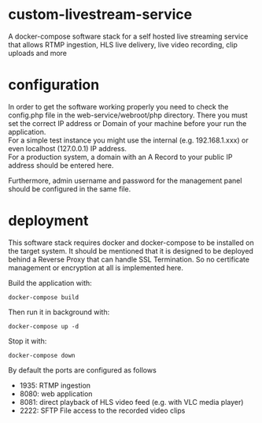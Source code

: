# custom-livestream-service
A docker-compose software stack for a self hosted live streaming service that allows RTMP ingestion, HLS live delivery, live video recording, clip uploads and more

# configuration
In order to get the software working properly you need to check the config.php file in the web-service/webroot/php directory.
There you must set the correct IP address or Domain of your machine before your run the application. <br />
For a simple test instance you might use the internal (e.g. 192.168.1.xxx) or even localhost (127.0.0.1) IP address. <br />
For a production system, a domain with an A Record to your public IP address should be entered here. <br />

Furthermore, admin username and password for the management panel should be configured in
the same file.

# deployment 
This software stack requires docker and docker-compose to be installed on the target system.
It should be mentioned that it is designed to be deployed behind a Reverse Proxy that can
handle SSL Termination. So no certificate management or encryption at all is implemented here.

Build the application with:
```shell
docker-compose build 
```

Then run it in background with:
```shell
docker-compose up -d 
```

Stop it with:
```shell
docker-compose down
```

By default the ports are configured as follows
  - 1935: RTMP ingestion
  - 8080: web application 
  - 8081: direct playback of HLS video feed (e.g. with VLC media player)
  - 2222: SFTP File access to the recorded video clips
  

